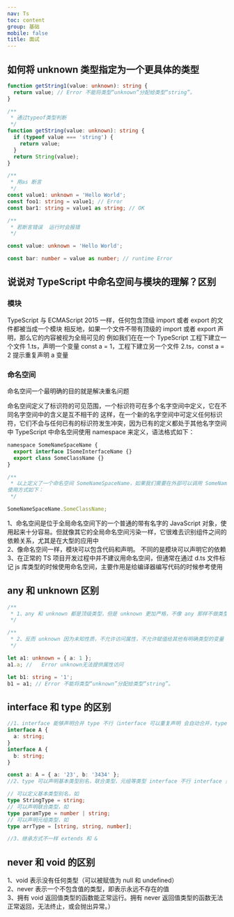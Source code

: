 ```yaml
---
nav: Ts
toc: content
group: 基础
mobile: false
title: 面试
---
```


## 如何将 unknown 类型指定为一个更具体的类型

```ts
function getString1(value: unknown): string {
  return value; // Error 不能将类型“unknown”分配给类型“string”。
}

/**
 * 通过typeof类型判断
 */
function getString(value: unknown): string {
  if (typeof value === 'string') {
    return value;
  }
  return String(value);
}

/**
 * 用as 断言
 */
const value1: unknown = 'Hello World';
const foo1: string = value1; // Error
const bar1: string = value1 as string; // OK

/**
 * 若断言错误  运行时会报错
 */

const value: unknown = 'Hello World';

const bar: number = value as number; // runtime Error
```

## 说说对 TypeScript 中命名空间与模块的理解？区别

### 模块

TypeScript 与 ECMAScript 2015 一样，任何包含顶级 import 或者 export 的文件都被当成一个模块
相反地，如果一个文件不带有顶级的 import 或者 export 声明，那么它的内容被视为全局可见的
例如我们在在一个 TypeScript 工程下建立一个文件 1.ts，声明一个变量 const a = 1，工程下建立另一个文件 2.ts，const a = 2
提示重复声明 a 变量

### 命名空间

命名空间一个最明确的目的就是解决重名问题

命名空间定义了标识符的可见范围，一个标识符可在多个名字空间中定义，它在不同名字空间中的含义是互不相干的
这样，在一个新的名字空间中可定义任何标识符，它们不会与任何已有的标识符发生冲突，因为已有的定义都处于其他名字空间中
TypeScript 中命名空间使用 namespace 来定义，语法格式如下：

```js
namespace SomeNameSpaceName {
  export interface ISomeInterfaceName {}
  export class SomeClassName {}
}

/**
 * 以上定义了一个命名空间 SomeNameSpaceName，如果我们需要在外部可以调用 SomeNameSpaceName 中的类和接口，则需要在类和接口添加 export 关键字
使用方式如下：
 */

SomeNameSpaceName.SomeClassName;

```

1、命名空间是位于全局命名空间下的一个普通的带有名字的 JavaScript 对象，使用起来十分容易。但就像其它的全局命名空间污染一样，它很难去识别组件之间的依赖关系，尤其是在大型的应用中<br/>
2、像命名空间一样，模块可以包含代码和声明。 不同的是模块可以声明它的依赖<br/>
3、在正常的 TS 项目开发过程中并不建议用命名空间，但通常在通过 d.ts 文件标记 js 库类型的时候使用命名空间，主要作用是给编译器编写代码的时候参考使用<br/>

## any 和 unknown 区别

```ts
/**
 * 1、any 和 unknown 都是顶级类型，但是 unknown 更加严格，不像 any 那样不做类型检查
 */

/**
 * 2、反而 unknown 因为未知性质，不允许访问属性，不允许赋值给其他有明确类型的变量 只能赋值给unknown和any类型
 */

let a1: unknown = { a: 1 };
a1.a; //   Error unknown无法提供属性访问

let b1: string = '1';
b1 = a1; // Error 不能将类型“unknown”分配给类型“string”。
```

## interface 和 type 的区别

```ts
//1、interface 能够声明合并 type 不行（interface 可以重复声明 会自动合并，type 定义后不能重复声明）
interface A {
  a: string;
}
interface A {
  b: string;
}

const a: A = { a: '23', b: '3434' };
//2、type 可以声明基本类型别名，联合类型，元组等类型 interface 不行 interface 只能声明对象形式

// 可以定义基本类型别名，如
type StringType = string;
// 可以声明联合类型，如
type paramType = number | string;
// 可以声明元组类型，如
type arrType = [string, string, number];

//3、继承方式不一样 extends 和 &
```

## never 和 void 的区别

1、void 表示没有任何类型（可以被赋值为 null 和 undefined）<br/>
2、never 表示一个不包含值的类型，即表示永远不存在的值<br/>
3、拥有 void 返回值类型的函数能正常运行。拥有 never 返回值类型的函数无法正常返回，无法终止，或会抛出异常。）<br/>
